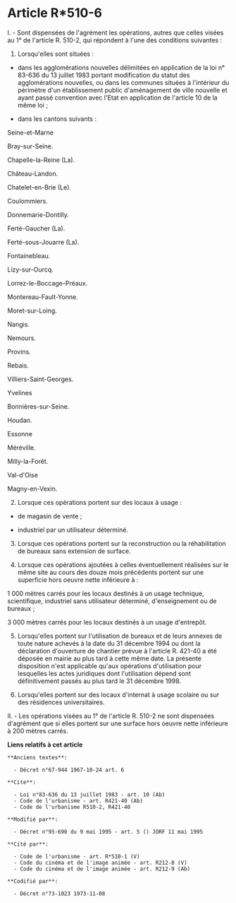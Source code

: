 # Article R*510-6

I. - Sont dispensées de l'agrément les opérations, autres que celles visées au 1° de l'article R. 510-2, qui répondent à
l'une des conditions suivantes :

1. Lorsqu'elles sont situées :

- dans les agglomérations nouvelles délimitées en application de la loi n° 83-636 du 13 juillet 1983 portant modification du
statut des agglomérations nouvelles, ou dans les communes situées à l'intérieur du périmètre d'un établissement public
d'aménagement de ville nouvelle et ayant passé convention avec l'Etat en application de l'article 10 de la même loi ;

- dans les cantons suivants :

Seine-et-Marne

Bray-sur-Seine.

Chapelle-la-Reine (La).

Château-Landon.

Chatelet-en-Brie (Le).

Coulommiers.

Donnemarie-Dontilly.

Ferté-Gaucher (La).

Ferté-sous-Jouarre (La).

Fontainebleau.

Lizy-sur-Ourcq.

Lorrez-le-Boccage-Préaux.

Montereau-Fault-Yonne.

Moret-sur-Loing.

Nangis.

Nemours.

Provins.

Rebais.

Villiers-Saint-Georges.

Yvelines

Bonnières-sur-Seine.

Houdan.

Essonne

Méréville.

Milly-la-Forêt.

Val-d'Oise

Magny-en-Vexin.

2. Lorsque ces opérations portent sur des locaux à usage :

- de magasin de vente ;

- industriel par un utilisateur déterminé.

3. Lorsque ces opérations portent sur la reconstruction ou la réhabilitation de bureaux sans extension de surface.

4. Lorsque ces opérations ajoutées à celles éventuellement réalisées sur le même site au cours des douze mois précédents
portent sur une superficie hors oeuvre nette inférieure à :

1 000 mètres carrés pour les locaux destinés à un usage technique, scientifique, industriel sans utilisateur déterminé,
d'enseignement ou de bureaux ;

3 000 mètres carrés pour les locaux destinés à un usage d'entrepôt.

5. Lorsqu'elles portent sur l'utilisation de bureaux et de leurs annexes de toute nature achevés à la date du 31 décembre
1994 ou dont la déclaration d'ouverture de chantier prévue à l'article R. 421-40 a été déposée en mairie au plus tard à cette
même date. La présente disposition n'est applicable qu'aux opérations d'utilisation pour lesquelles les actes juridiques dont
l'utilisation dépend sont définitivement passés au plus tard le 31 décembre 1998.

6. Lorsqu'elles portent sur des locaux d'internat à usage scolaire ou sur des résidences universitaires.

II. - Les opérations visées au 1° de l'article R. 510-2 ne sont dispensées d'agrément que si elles portent sur une surface
hors oeuvre nette inférieure à 200 mètres carrés.

**Liens relatifs à cet article**

	**Anciens textes**:

	  - Décret n°67-944 1967-10-24 art. 6

	**Cite**:

	  - Loi n°83-636 du 13 juillet 1983 - art. 10 (Ab)
	  - Code de l'urbanisme - art. R421-40 (Ab)
	  - Code de l'urbanisme R510-2, R421-40

	**Modifié par**:

	  - Décret n°95-690 du 9 mai 1995 - art. 5 () JORF 11 mai 1995

	**Cité par**:

	  - Code de l'urbanisme - art. R*510-1 (V)
	  - Code du cinéma et de l'image animée - art. R212-8 (V)
	  - Code du cinéma et de l'image animée - art. R212-9 (Ab)

	**Codifié par**:

	  - Décret n°73-1023 1973-11-08
